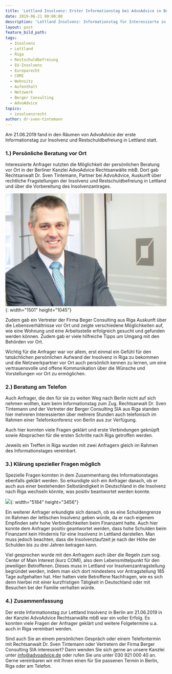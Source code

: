 ```yaml
---
title: 'Lettland Insolvenz: Erster Informationstag bei AdvoAdvice in Berlin'
date: 2019-06-21 00:00:00
description: 'Lettland Insolvenz: Informationstag für Interessierte in Berlin am 21.06.2016'
layout: post
feature_bild_path:
tags:
  - Insolvenz
  - Lettland
  - Riga
  - Restschuldbefreiung
  - EU-Insolvenz
  - Europarecht
  - COMI
  - Wohnsitz
  - Aufenthalt
  - Netzwerk
  - Berger Consulting
  - AdvoAdvice
topics:
  - insolvenzrecht
author: dr-sven-tintemann
---
```


Am 21.06.2019 fand in den R&auml;umen von AdvoAdvice der erste Informationstag zur Insolvenz und Restschuldbefreiung in Lettland statt.

### 1\.) Persönliche Beratung vor Ort

Interessierte Anfrager nutzten die Möglichkeit der persönlichen Beratung vor Ort in der Berliner Kanzlei AdvoAdvice Rechtsanw&auml;lte mbB. Dort gab Rechtsanwalt Dr. Sven Tintemann, Partner bei AdvoAdvice, Auskunft &uuml;ber rechtliche Fragstellungen der Insolvenz und Restschuldbefreiung in Lettland und &uuml;ber die Vorbereitung des Insolvenzantrages.&nbsp;

![](/uploads/advoadvice-01-52-von-80-4.jpg){: width="1501" height="1045"}

Zudem gab ein Vertreter der Firma Beger Consulting aus Riga Auskunft &uuml;ber die Lebensverh&auml;ltnisse vor Ort und zeigte verschiedene Möglichkeiten auf, wie eine Wohnung und eine Arbeitsstelle erfolgreich gesucht und gefunden werden können. Zudem gab er viele hilfreiche Tipps um Umgang mit den Behörden vor Ort.

Wichtig f&uuml;r die Anfrager war vor allem, erst einmal ein Gef&uuml;hl f&uuml;r den tats&auml;chlichen persönlichen Aufwand der Insolvenz in Riga zu bekommen und die Netzwerkpartner vor Ort auch persönlich kennen zu lernen, um eine vertrauensvolle und offene Kommunikation &uuml;ber die W&uuml;nsche und Vorstellungen vor Ort zu ermöglichen.

### 2\.) Beratung am Telefon

Auch Anfrager, die den f&uuml;r sie zu weiten Weg nach Berlin nicht auf sich nehmen wollten, kam beim Informationstag zum Zug. Rechtsanwalt Dr. Sven Tintemann und der Vertreter der Berger Consulting SIA aus Riga standen hier mehreren Interessierten &uuml;ber mehrere Stunden auch telefonisch im Rahmen einer Telefonkonferenz von Berlin aus zur Verf&uuml;gung.

Auch hier konnten viele Fragen gekl&auml;rt und erste Verbindungen gekn&uuml;pft sowie Absprachen f&uuml;r die ersten Schritte nach Riga getroffen werden.

Jeweils ein Treffen in Riga wurden mit zwei Anfragern gleich im Rahmen des Informationstages vereinbart.

### 3\.) Kl&auml;rung spezieller Fragen möglich

Spezielle Fragen konnten in dem Zusammenhang des Informationstages ebenfalls gekl&auml;rt werden. So erkundigte sich ein Anfrager danach, ob er auch aus einer bestehenden Selbst&auml;ndigkeit in Deutschland in die Insolvenz nach Riga wechseln könnte, was positiv beantwortet werden konnte.

![](/uploads/advoadvice-01-59-von-80-2.jpg){: width="5184" height="3456"}

Ein weiterer Anfrager erkundigte sich danach, ob es eine Schuldengrenze im Rahmen der lettischen Insolvenz geben w&uuml;rde, da er nach eigenem Empfinden sehr hohe Verbindlichkeiten beim Finanzamt hatte. Auch hier konnte dem Anfrager positiv geantwortet werden, dass hohe Schulden beim Finanzamt kein Hindernis f&uuml;r eine Insolvenz in Lettland darstellen. Man muss jedoch beachten, dass die Insolvenzlaufzeit je nach der Höhe der Schulden bis zu drei Jahren betragen kann.

Viel gesprochen wurde mit den Anfragern auch &uuml;ber die Regeln zum sog. Center of Main Interest (kurz COMI), also dem Lebensmittelpunkt f&uuml;r den jeweiligen Betroffenen. Dieses muss in Lettland vor Insolvenzantragstellung begr&uuml;ndet werden, indem man sich dort mindestens vor Antragstellung 185 Tage aufgehalten hat. Hier hatten viele Betroffene Nachfragen, wie es sich denn hierbei mit einer kurzfristigen T&auml;tigkeit in Deutschland oder mit Besuchen bei der Familie verhalten w&uuml;rde.

### 4\.) Zusammenfassung

Der erste Informationstag zur Lettland Insolvenz in Berlin am 21.06.2019 in der Kanzlei AdvoAdvice Rechtsanw&auml;lte mbB war ein voller Erfolg. Es konnten viele Fragen der Anfrager gekl&auml;rt und weitere Folgetermine u.a. auch in Riga vereinbart werden.

Sind auch Sie an einem persönlichen Gespr&auml;ch oder einem Telefontermin mit Rechtsanwalt Dr. Sven Tintemann oder Vertretern der Firma Berger Consulting SIA interessiert? Dann wenden Sie sich gerne an unsere Kanzlei unter info@advoadvice.de oder rufen Sie uns unter 030 921 000 40 an. Gerne vereinbaren wir mit Ihnen einen f&uuml;r Sie passenen Termin in Berlin, Riga oder am Telefon.

&nbsp;